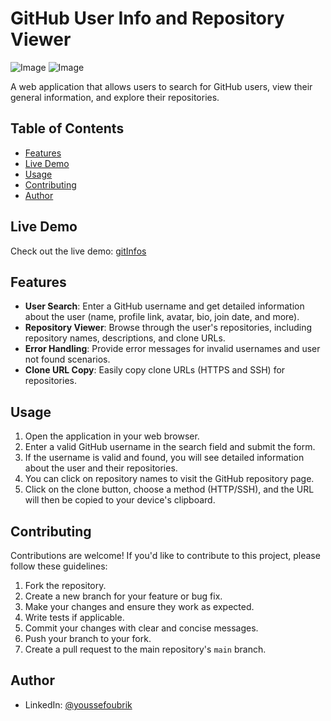 # GitHub User Info and Repository Viewer

![Image](https://github.com/oubrikyoussef/gitInfos/assets/133607377/6dab5629-5815-41ca-843e-49c9193ecba1.png)
![Image](https://github.com/oubrikyoussef/gitInfos/assets/133607377/df5853c4-8d32-4570-a6bd-6a91402ac113)

A web application that allows users to search for GitHub users, view their general information, and explore their repositories.

## Table of Contents

- [Features](#features)
- [Live Demo](#live-demo)
- [Usage](#usage)
- [Contributing](#contributing)
- [Author](#author)

## Live Demo

Check out the live demo: [gitInfos](https://yo-gitinfos.netlify.app/)

## Features

- **User Search**: Enter a GitHub username and get detailed information about the user (name, profile link, avatar, bio, join date, and more).
- **Repository Viewer**: Browse through the user's repositories, including repository names, descriptions, and clone URLs.
- **Error Handling**: Provide error messages for invalid usernames and user not found scenarios.
- **Clone URL Copy**: Easily copy clone URLs (HTTPS and SSH) for repositories.

## Usage

1. Open the application in your web browser.
2. Enter a valid GitHub username in the search field and submit the form.
3. If the username is valid and found, you will see detailed information about the user and their repositories.
4. You can click on repository names to visit the GitHub repository page.
5. Click on the clone button, choose a method (HTTP/SSH), and the URL will then be copied to your device's clipboard.

## Contributing

Contributions are welcome! If you'd like to contribute to this project, please follow these guidelines:

1. Fork the repository.
2. Create a new branch for your feature or bug fix.
3. Make your changes and ensure they work as expected.
4. Write tests if applicable.
5. Commit your changes with clear and concise messages.
6. Push your branch to your fork.
7. Create a pull request to the main repository's `main` branch.

## Author

- LinkedIn: [@youssefoubrik](https://www.linkedin.com/in/youssefoubrik/)
